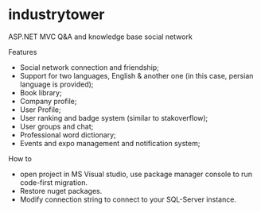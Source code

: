 # industrytower
ASP.NET MVC Q&amp;A and knowledge base social network

Features
- Social network connection and friendship;
- Support for two languages, English & another one (in this case, persian language is provided);
- Book library;
- Company profile;
- User Profile;
- User ranking and badge system (similar to stakoverflow);
- User groups and chat;
- Professional word dictionary;
- Events and expo management and notification system;

How to
- open project in MS Visual studio, use package manager console to run code-first migration.
- Restore nuget packages.
- Modify connection string to connect to your SQL-Server instance.

